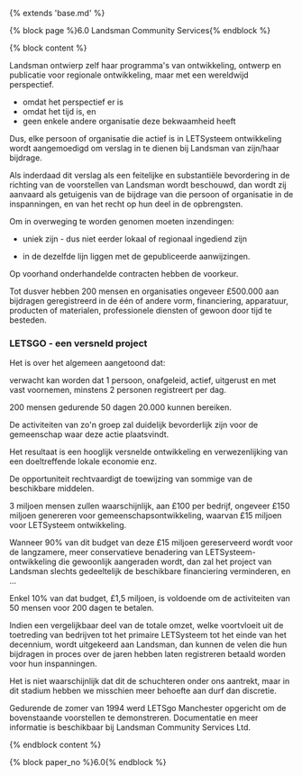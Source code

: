 {% extends 'base.md' %}

{% block page %}6.0  Landsman Community Services{% endblock %}

{% block content %}

Landsman ontwierp zelf haar programma's van ontwikkeling, 
ontwerp en publicatie voor regionale ontwikkeling,
maar met een wereldwijd perspectief.

* omdat het perspectief er is
* omdat het tijd is, en
* geen enkele andere organisatie deze bekwaamheid heeft

Dus, elke persoon of organisatie die actief is in 
LETSysteem ontwikkeling wordt aangemoedigd om verslag in te 
dienen bij Landsman van zijn/haar bijdrage. 

Als inderdaad dit verslag als een feitelijke en substantiële 
bevordering in de richting van de voorstellen van Landsman wordt beschouwd,
dan wordt zij aanvaard als getuigenis van de bijdrage van die persoon
of organisatie in de inspanningen, en van het recht op hun deel in de opbrengsten.

Om in overweging te worden genomen moeten inzendingen:

* uniek zijn - dus niet eerder lokaal of regionaal ingediend zijn

* in de dezelfde lijn liggen met de gepubliceerde aanwijzingen.

Op voorhand onderhandelde contracten hebben de voorkeur.

Tot dusver hebben 200 mensen en organisaties ongeveer £500.000 aan bijdragen
geregistreerd in de één of andere vorm, financiering, apparatuur, 
producten of materialen, professionele diensten of gewoon door tijd te besteden.

### LETSGO - een versneld project

Het is over het algemeen aangetoond dat:

verwacht kan worden dat 1 persoon, onafgeleid, actief, uitgerust en met vast 
voornemen, minstens 2 personen registreert per dag.

200 mensen gedurende 50 dagen 20.000 kunnen bereiken.

De activiteiten van zo'n groep zal duidelijk bevorderlijk zijn voor de 
gemeenschap waar deze actie plaatsvindt.

Het resultaat is een hooglijk versnelde ontwikkeling en 
verwezenlijking van een doeltreffende lokale economie enz. 

De opportuniteit rechtvaardigt de toewijzing van sommige van de 
beschikbare middelen.

3 miljoen mensen zullen waarschijnlijk, aan £100 per bedrijf, ongeveer
£150 miljoen genereren voor gemeenschapsontwikkeling, waarvan £15 miljoen
voor LETSysteem ontwikkeling.

Wanneer 90% van dit budget van deze £15 miljoen gereserveerd wordt voor de
langzamere, meer conservatieve benadering van LETSysteem-ontwikkeling die 
gewoonlijk aangeraden wordt, dan zal het project van Landsman slechts
gedeeltelijk de beschikbare financiering verminderen, en ...

Enkel 10% van dat budget, £1,5 miljoen, is voldoende om de activiteiten 
van 50 mensen voor 200 dagen te betalen.

Indien een vergelijkbaar deel van de totale omzet, welke voortvloeit uit de 
toetreding van bedrijven tot het primaire LETSysteem tot het einde van het 
decennium, wordt uitgekeerd aan Landsman, dan kunnen de velen die hun 
bijdragen in proces over de jaren hebben laten registreren betaald worden 
voor hun inspanningen.

Het is niet waarschijnlijk dat dit de schuchteren onder ons aantrekt, maar in dit stadium 
hebben we misschien meer behoefte aan durf dan discretie.

Gedurende de zomer van 1994 werd LETSgo Manchester opgericht om de bovenstaande
voorstellen te demonstreren. Documentatie en meer informatie is beschikbaar 
bij Landsman Community Services Ltd.

{% endblock content %}

{% block paper_no %}6.0{% endblock %}
